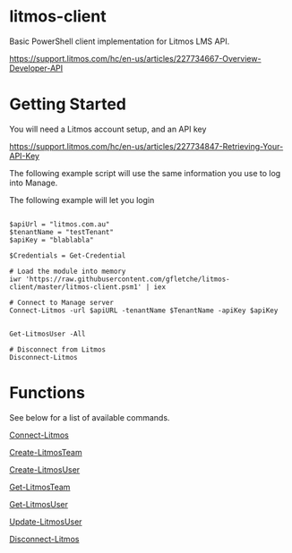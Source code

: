 # litmos-client

Basic PowerShell client implementation for Litmos LMS API.

https://support.litmos.com/hc/en-us/articles/227734667-Overview-Developer-API

# Getting Started

You will need a Litmos account setup, and an API key

https://support.litmos.com/hc/en-us/articles/227734847-Retrieving-Your-API-Key


The following example script will use the same information you use to log into Manage.

The following example will let you login

```

$apiUrl = "litmos.com.au"
$tenantName = "testTenant"
$apiKey = "blablabla"

$Credentials = Get-Credential

# Load the module into memory
iwr 'https://raw.githubusercontent.com/gfletche/litmos-client/master/litmos-client.psm1' | iex

# Connect to Manage server
Connect-Litmos -url $apiURL -tenantName $TenantName -apiKey $apiKey


Get-LitmosUser -All

# Disconnect from Litmos
Disconnect-Litmos
```


# Functions
See below for a list of available commands.

[Connect-Litmos](Litmos/Connect-Litmos.md)

[Create-LitmosTeam](Litmos/Create-LitmosTeam.md)

[Create-LitmosUser](Litmos/Create-LitmosUser.md)

[Get-LitmosTeam](Litmos/Get-LitmosTeam.md)

[Get-LitmosUser](Litmos/Get-LitmosUser.md)

[Update-LitmosUser](Litmos/Update-LitmosUser.md)

[Disconnect-Litmos](Litmos/Disonnect-Litmos.md)
